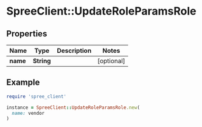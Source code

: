 # SpreeClient::UpdateRoleParamsRole

## Properties

| Name | Type | Description | Notes |
| ---- | ---- | ----------- | ----- |
| **name** | **String** |  | [optional] |

## Example

```ruby
require 'spree_client'

instance = SpreeClient::UpdateRoleParamsRole.new(
  name: vendor
)
```

